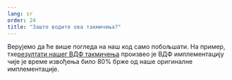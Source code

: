 ```yaml
---
lang: sr
order: 24
title: "Зашто водите ова такмичења?"
---
```


Верујемо да ће више погледа на наш код само побољшати. На пример, тхе[резултати нашег ВДФ такмичења](https://www.olive.net/2019/01/17/olive-vdf-competition-round-1-results-and-announcements.en.html) произвео је ВДФ имплементацију чије је време извођења било 80% брже од наше оригиналне имплементације.
